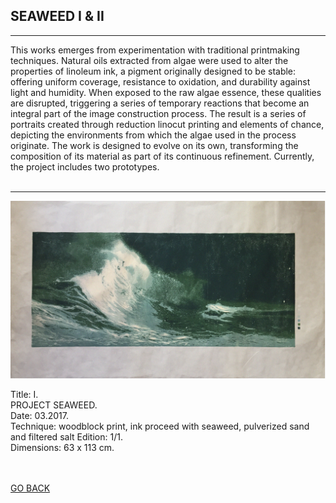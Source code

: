 ## SEAWEED I & II
-------

This works emerges from experimentation with traditional printmaking techniques. Natural oils extracted from algae were used to alter the properties of linoleum ink, a pigment originally designed to be stable: offering uniform coverage, resistance to oxidation, and durability against light and humidity. When exposed to the raw algae essence, these qualities are disrupted, triggering a series of temporary reactions that become an integral part of the image construction process. The result is a series of portraits created through reduction linocut printing and elements of chance, depicting the environments from which the algae used in the process originate. The work is designed to evolve on its own, transforming the composition of its material as part of its continuous refinement. Currently, the project includes two prototypes.  
<br>

-------

![SEAWEED](SEAWEED/seaweed1.jpg)

Title: I.  
PROJECT SEAWEED.  
Date: 03.2017.  
Technique: woodblock print, ink proceed with seaweed, pulverized sand and filtered salt Edition: 1/1.  
Dimensions: 63 x 113 cm.  
<br>
<br>



[GO BACK](https://aaronrmoreno.github.io/MATERIA)

